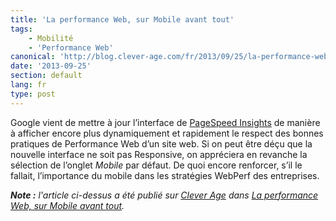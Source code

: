 ```yaml
---
title: 'La performance Web, sur Mobile avant tout'
tags:
    - Mobilité
    - 'Performance Web'
canonical: 'http://blog.clever-age.com/fr/2013/09/25/la-performance-web-sur-mobile-avant-tout/'
date: '2013-09-25'
section: default
lang: fr
type: post
---
```


Google vient de mettre à jour l’interface de [PageSpeed Insights](https://developers.google.com/speed/pagespeed/insights/) de manière à afficher encore plus dynamiquement et rapidement le respect des bonnes pratiques de Performance Web d’un site web. Si on peut être déçu que la nouvelle interface ne soit pas Responsive, on appréciera en revanche la sélection de l’onglet _Mobile_ par défaut. De quoi encore renforcer, s’il le fallait, l’importance du mobile dans les stratégies WebPerf des entreprises.

<!-- more -->

<em class="canonical">**Note&nbsp;:** l'article ci-dessus a été publié sur [Clever Age](http://www.clever-age.com/fr/) dans [La performance Web, sur Mobile avant tout](http://blog.clever-age.com/fr/2013/09/25/la-performance-web-sur-mobile-avant-tout/).</em>
